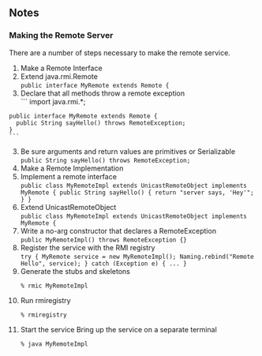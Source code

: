 ## Notes

### Making the Remote Server

There are a number of steps necessary to make the remote service.

1. Make a Remote Interface
  1. Extend java.rmi.Remote  
    ```
    public interface MyRemote extends Remote {
    ```
  2. Declare that all methods throw a remote exception  
    ```
    import java.rmi.*;

    public interface MyRemote extends Remote {
      public String sayHello() throws RemoteException;
    }
    ```
  3. Be sure arguments and return values are primitives or Serializable  
    ```
    public String sayHello() throws RemoteException;
    ```
2. Make a Remote Implementation
  1. Implement a remote interface  
    ```
    public class MyRemoteImpl extends UnicastRemoteObject implements MyRemote {
      public String sayHello() {
        return "server says, 'Hey'";
      }
    }
    ```
  2. Extend UnicastRemoteObject  
    ```
    public class MyRemoteImpl extends UnicastRemoteObject implements MyRemote {
    ```
  3. Write a no-arg constructor that declares a RemoteException  
    ```
    public MyRemoteImpl() throws RemoteException {}
    ```
  4. Register the service with the RMI registry  
    ```
    try {
      MyRemote service = new MyRemoteImpl();
      Naming.rebind("Remote Hello", service);
    }
    catch (Exception e) { ... }
    ```
3. Generate the stubs and skeletons
   ```
   % rmic MyRemoteImpl
   ```
4. Run rmiregistry
   ```
   % rmiregistry
   ```
5. Start the service
   Bring up the service on a separate terminal  
   ```
   % java MyRemoteImpl
   ```
